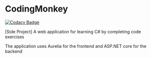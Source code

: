 # CodingMonkey

[![Codacy Badge](https://api.codacy.com/project/badge/Grade/007102bc72da495799e81763019ce386)](https://app.codacy.com/app/thomas.shipley/CodingMonkey?utm_source=github.com&utm_medium=referral&utm_content=tdshipley/CodingMonkey&utm_campaign=badger)

[Side Project] A web application for learning C# by completing code exercises

The application uses Aurelia for the frontend and ASP.NET core for the backend
